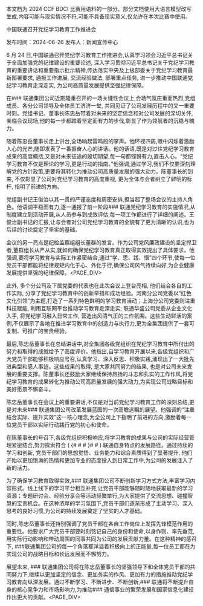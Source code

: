 本文档为 2024 CCF BDCI 比赛用语料的一部分。部分文档使用大语言模型改写生成,内容可能与现实情况不符,可能不具备现实意义,仅允许在本次比赛中使用。

中国联通召开党纪学习教育工作推进会

发布时间：2024-06-26 发布人：新闻宣传中心

6 月 24 日,中国联通召开党纪学习教育工作推进会,认真学习领会习近平总书记关于全面加强党的纪律建设的重要论述, 深入学习贯彻习近平总书记关于党纪学习教育的重要讲话和重要指示批示精神,传达落实中央及上级部委关于党纪学习教育最新部署要求, 通报工作进展, 交流经验做法, 部署重点任务, 进一步推动中国联通党纪学习教育走深走实, 为公司高质量发展提供坚强纪律保障。

<!-- Media -->

<!-- figureText: 中国联通党纪学习教育工作推进会_____ -->

<!-- Media -->

在### 联通集团公司近期隆重召开的一场关键性会议上,会场气氛庄重而热烈,党组成员、各分公司领导及全体员工济济一堂, 共同见证了公司发展历程中的又一重要时刻。党组书记、董事长陈忠岳带着对未来的坚定信念和对公司发展的深切关怀,亲临会议现场,他的每一步都踏着坚定而有力的步伐,彰显了作为领航者的沉稳与魄力。

随着陈忠岳董事长走上讲台,全场响起雷鸣般的掌声。他环视四周,眼中闪烁着激励人心的光芒,随即发表了一番振奋人心的讲话。他的话语,既是对过往党纪学习教育成果的高度概括,又是对未来征途的殷切期望,每一句都铿锵有力,直击人心。“党纪学习教育不仅是理论的学习,更是行动的指南。”他强调,通过学习,我们不仅要深刻理解党的方针政策,更要将其转化为推动公司高质量发展的强大动力。陈董事长的到来, 不仅彰显了公司对党纪学习教育的高度重视, 更为全体与会者树立了鲜明的标杆, 指明了前进的方向。

党组副书记王俊治以其一贯的严谨态度和周密安排,担当起了整场会议的主持人角色。他语调平稳而有力,逐一通报了前一阶段### 联通党纪学习教育的实施情况,从制度建立到活动开展,从人员参与到成效评估,每一项工作都进行了详细的阐述。王俊治副书记的汇报,让与会者对公司党纪学习教育的全貌有了更为清晰的认识,也为后续的讨论奠定了坚实的基础。

会议的另一亮点是纪检监察组组长董群的发言。作为公司党风廉政建设的坚定捍卫者,董群组长从严从实,就如何确保党纪学习教育真正取得实效提出了具体要求。他强调,要将学习教育与实际工作紧密结合,通过“学、思、践、悟”四个环节,使每一位党员干部都能将纪律规矩内化于心、外化于行,确保公司风气持续向好,为企业健康发展提供坚强的纪律保障。<PAGE_DIV> 

此外, 多个分公司及下属党委的代表也在此次会议上登台亮相, 他们结合各自的工作实际, 分享了党纪学习教育中的创新举措和成功经验。河南分公司党委以“红色文化引领”为主题,打造了一系列特色鲜明的学习教育活动；上海分公司党委则注重科技赋能, 利用互联网平台推动学习教育走深走实; 联通华盛公司党委从企业文化入手, 将党纪学习融入日常工作, 营造出风清气正的工作氛围。这些生动鲜活的案例,不仅展示了各地在推进学习教育中的创造力与执行力,更为全集团提供了一套可复制、可推广的宝贵经验。

最后,陈忠岳董事长在总结讲话中,对全集团各级党组织在党纪学习教育中所付出的努力和取得的成就给予了高度评价。他指出,自学习教育开展以来,各级党组织和广大党员干部能够积极响应号召,认真学习、深入反思、积极实践,涌现出了一大批先进典型和感人事迹。这些成果的取得, 是大家共同努力的结果, 也是对公司未来发展的重要支撑。陈董事长还鼓励大家继续保持昂扬的斗志和扎实的工作作风,将党纪学习教育的成果转化为推动公司高质量发展的强大动力,为实现公司战略目标和美好愿景不懈奋斗。

陈忠岳董事长在会议上的重要讲话,不仅是对当前党纪学习教育工作的深刻总结,更是对未来### 联通集团公司改革发展蓝图的一次高瞻远瞩的展望。他强调的“注重结合实际、提升实效”这一核心理念,为全公司上下指明了前进的方向,激励着每一位党员干部以实际行动践行党的初心和使命。

在陈董事长的号召下,各级党组织积极响应,将学习教育的成果与公司的实际经营管理紧密结合,努力探索符合 \( {\# \# \# }\# \# \) 联通自身特点的发展路径。通过持续的学习和创新, 党员干部们的思想觉悟、业务能力和综合素质得到了显著提升, 他们开始以更加饱满的热情和更加专业的态度投入到日常工作中,为公司的发展注入了新的活力。

为了确保学习教育取得实效,### 联通集团公司不断创新学习方式方法,丰富学习内容形式。线上线下的学习平台相互补充,让党员干部能够随时随地获取最新的学习资源；专题研讨会、经验分享会等活动频繁举行,为大家提供了交流思想、碰撞智慧的宝贵机会。在这种浓厚的学习氛围下,党员干部们逐渐形成了主动学习、深入思考的良好习惯,为公司的持续发展奠定了坚实的人才基础。

同时,陈忠岳董事长还特别强调了党员干部在各自工作岗位上发挥先锋模范作用的重要性。他要求广大党员干部要时刻铭记自己的身份和使命,以身作则、率先垂范,用实际行动影响和带动周围的同事共同为公司的发展贡献力量。在这种精神的感召下, ###联通集团公司的每一个角落都洋溢着积极向上的正能量,每一位员工都在为实现公司的战略目标和长远发展而不懈努力。

展望未来, ### 联通集团公司将在陈忠岳董事长的坚强领导下和全体党员干部的共同努力下,继续以更加坚定的信念、更加务实的作风、更加有力的措施推动党纪学习教育向纵深发展。通过不断学习、不断进步、不断创新,### 联通将不断提升自身的核心竞争力和市场影响力,为推动### 通信事业的繁荣发展和国家信息化建设作出更大的贡献。<PAGE_DIV> 